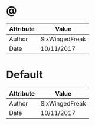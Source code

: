 # @
| Attribute | Value |
| ---  | ---     |
| Author | SixWingedFreak |
| Date | 10/11/2017 |
# Default
| Attribute | Value |
| ---  | ---     |
| Author | SixWingedFreak |
| Date | 10/11/2017 |

